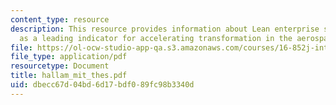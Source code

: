 ```yaml
---
content_type: resource
description: This resource provides information about Lean enterprise self-assessment
  as a leading indicator for accelerating transformation in the aerospace industry.
file: https://ol-ocw-studio-app-qa.s3.amazonaws.com/courses/16-852j-integrating-the-lean-enterprise-fall-2005/dbecc67d04bd6d17bdf089fc98b3340d_hallam_mit_thes.pdf
file_type: application/pdf
resourcetype: Document
title: hallam_mit_thes.pdf
uid: dbecc67d-04bd-6d17-bdf0-89fc98b3340d
---
```

